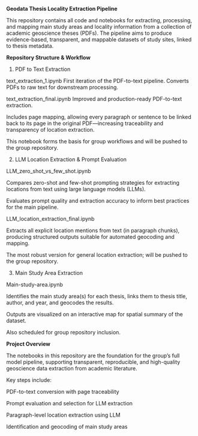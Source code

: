 **Geodata Thesis Locality Extraction Pipeline**

This repository contains all code and notebooks for extracting, processing, and mapping main study areas and locality information from a collection of academic geoscience theses (PDFs).
The pipeline aims to produce evidence-based, transparent, and mappable datasets of study sites, linked to thesis metadata.

**Repository Structure & Workflow**
1. PDF to Text Extraction

text_extraction_1.ipynb
First iteration of the PDF-to-text pipeline. Converts PDFs to raw text for downstream processing.

text_extraction_final.ipynb
Improved and production-ready PDF-to-text extraction.

Includes page mapping, allowing every paragraph or sentence to be linked back to its page in the original PDF—increasing traceability and transparency of location extraction.

This notebook forms the basis for group workflows and will be pushed to the group repository.

2. LLM Location Extraction & Prompt Evaluation

LLM_zero_shot_vs_few_shot.ipynb

Compares zero-shot and few-shot prompting strategies for extracting locations from text using large language models (LLMs).

Evaluates prompt quality and extraction accuracy to inform best practices for the main pipeline.

LLM_location_extraction_final.ipynb

Extracts all explicit location mentions from text (in paragraph chunks), producing structured outputs suitable for automated geocoding and mapping.

The most robust version for general location extraction; will be pushed to the group repository.

3. Main Study Area Extraction

Main-study-area.ipynb

Identifies the main study area(s) for each thesis, links them to thesis title, author, and year, and geocodes the results.

Outputs are visualized on an interactive map for spatial summary of the dataset.

Also scheduled for group repository inclusion.

**Project Overview**

The notebooks in this repository are the foundation for the group’s full model pipeline, supporting transparent, reproducible, and high-quality geoscience data extraction from academic literature.

Key steps include:

PDF-to-text conversion with page traceability

Prompt evaluation and selection for LLM extraction

Paragraph-level location extraction using LLM

Identification and geocoding of main study areas
